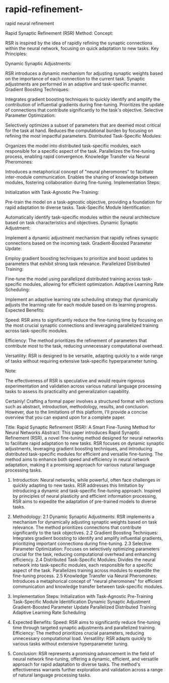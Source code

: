 # rapid-refinement-
rapid neural refinement 

Rapid Synaptic Refinement (RSR) Method:
Concept:

RSR is inspired by the idea of rapidly refining the synaptic connections within the neural network, focusing on quick adaptation to new tasks.
Key Principles:

Dynamic Synaptic Adjustments:

RSR introduces a dynamic mechanism for adjusting synaptic weights based on the importance of each connection to the current task.
Synaptic adjustments are performed in an adaptive and task-specific manner.
Gradient Boosting Techniques:

Integrates gradient boosting techniques to quickly identify and amplify the contribution of influential gradients during fine-tuning.
Prioritizes the update of connections that contribute significantly to the task's objective.
Selective Parameter Optimization:

Selectively optimizes a subset of parameters that are deemed most critical for the task at hand.
Reduces the computational burden by focusing on refining the most impactful parameters.
Distributed Task-Specific Modules:

Organizes the model into distributed task-specific modules, each responsible for a specific aspect of the task.
Parallelizes the fine-tuning process, enabling rapid convergence.
Knowledge Transfer via Neural Pheromones:

Introduces a metaphorical concept of "neural pheromones" to facilitate inter-module communication.
Enables the sharing of knowledge between modules, fostering collaboration during fine-tuning.
Implementation Steps:

Initialization with Task-Agnostic Pre-Training:

Pre-train the model on a task-agnostic objective, providing a foundation for rapid adaptation to diverse tasks.
Task-Specific Module Identification:

Automatically identify task-specific modules within the neural architecture based on task characteristics and objectives.
Dynamic Synaptic Adjustment:

Implement a dynamic adjustment mechanism that rapidly refines synaptic connections based on the incoming task.
Gradient-Boosted Parameter Update:

Employ gradient boosting techniques to prioritize and boost updates to parameters that exhibit strong task relevance.
Parallelized Distributed Training:

Fine-tune the model using parallelized distributed training across task-specific modules, allowing for efficient optimization.
Adaptive Learning Rate Scheduling:

Implement an adaptive learning rate scheduling strategy that dynamically adjusts the learning rate for each module based on its learning progress.
Expected Benefits:

Speed: RSR aims to significantly reduce the fine-tuning time by focusing on the most crucial synaptic connections and leveraging parallelized training across task-specific modules.

Efficiency: The method prioritizes the refinement of parameters that contribute most to the task, reducing unnecessary computational overhead.

Versatility: RSR is designed to be versatile, adapting quickly to a wide range of tasks without requiring extensive task-specific hyperparameter tuning.

Note:

The effectiveness of RSR is speculative and would require rigorous experimentation and validation across various natural language processing tasks to assess its practicality and generalization capability.


Certainly! Crafting a formal paper involves a structured format with sections such as abstract, introduction, methodology, results, and conclusion. However, due to the limitations of this platform, I'll provide a concise overview that you can expand upon for a complete paper.

Title: Rapid Synaptic Refinement (RSR): A Smart Fine-Tuning Method for Neural Networks
Abstract:
This paper introduces Rapid Synaptic Refinement (RSR), a novel fine-tuning method designed for neural networks to facilitate rapid adaptation to new tasks. RSR focuses on dynamic synaptic adjustments, leveraging gradient boosting techniques, and introducing distributed task-specific modules for efficient and versatile fine-tuning. The method aims to enhance both speed and efficiency in neural network adaptation, making it a promising approach for various natural language processing tasks.

1. Introduction:
Neural networks, while powerful, often face challenges in quickly adapting to new tasks. RSR addresses this limitation by introducing a dynamic and task-specific fine-tuning approach. Inspired by principles of neural plasticity and efficient information processing, RSR aims to expedite the adaptation of pre-trained models to diverse tasks.

2. Methodology:
2.1 Dynamic Synaptic Adjustments:
RSR implements a mechanism for dynamically adjusting synaptic weights based on task relevance.
The method prioritizes connections that contribute significantly to the task objectives.
2.2 Gradient Boosting Techniques:
Integrates gradient boosting to identify and amplify influential gradients, prioritizing important connections during fine-tuning.
2.3 Selective Parameter Optimization:
Focuses on selectively optimizing parameters crucial for the task, reducing computational overhead and enhancing efficiency.
2.4 Distributed Task-Specific Modules:
Divides the neural network into task-specific modules, each responsible for a specific aspect of the task.
Parallelizes training across modules to expedite the fine-tuning process.
2.5 Knowledge Transfer via Neural Pheromones:
Introduces a metaphorical concept of "neural pheromones" for efficient communication and knowledge transfer between task-specific modules.
3. Implementation Steps:
Initialization with Task-Agnostic Pre-Training
Task-Specific Module Identification
Dynamic Synaptic Adjustment
Gradient-Boosted Parameter Update
Parallelized Distributed Training
Adaptive Learning Rate Scheduling
4. Expected Benefits:
Speed: RSR aims to significantly reduce fine-tuning time through targeted synaptic adjustments and parallelized training.
Efficiency: The method prioritizes crucial parameters, reducing unnecessary computational load.
Versatility: RSR adapts quickly to various tasks without extensive hyperparameter tuning.
5. Conclusion:
RSR represents a promising advancement in the field of neural network fine-tuning, offering a dynamic, efficient, and versatile approach for rapid adaptation to diverse tasks. The method's effectiveness warrants further exploration and validation across a range of natural language processing tasks.


